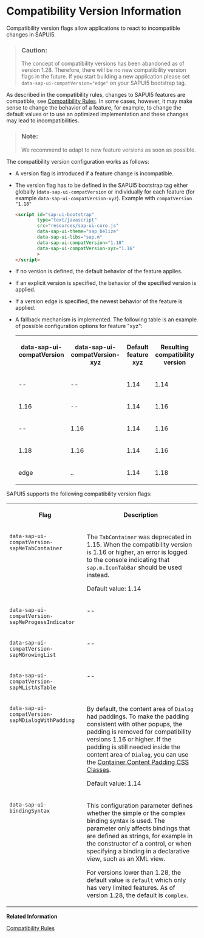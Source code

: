 <!-- loio9feb96da02c2429bb1afcf6534d77c79 -->

# Compatibility Version Information

Compatibility version flags allow applications to react to incompatible changes in SAPUI5.

> ### Caution:  
> The concept of compatibility versions has been abandoned as of version 1.28. Therefore, there will be no new compatibility version flags in the future. If you start building a new application please set `data-sap-ui-compatVersion="edge"` on your SAPUI5 bootstrap tag.

As described in the compatibility rules, changes to SAPUI5 features are compatible, see [Compatibility Rules](../02_Read-Me-First/compatibility-rules-91f0873.md). In some cases, however, it may make sense to change the behavior of a feature, for example, to change the default values or to use an optimized implementation and these changes may lead to incompatibilities.

> ### Note:  
> We recommend to adapt to new feature versions as soon as possible.

The compatibility version configuration works as follows:

-   A version flag is introduced if a feature change is incompatible.
-   The version flag has to be defined in the SAPUI5 bootstrap tag either globally \(`data-sap-ui-compatVersion` or individually for each feature \(for example `data-sap-ui-compatVersion-xyz`\). Example with `compatVersion "1.18"`

    ```html
    <script id="sap-ui-bootstrap" 
            type="text/javascript"
            src="resources/sap-ui-core.js"
            data-sap-ui-theme="sap_belize"
            data-sap-ui-libs="sap.m"
            data-sap-ui-compatVersion="1.18"
            data-sap-ui-compatVersion-xyz="1.16"
            >
    </script> 
    ```

-   If no version is defined, the default behavior of the feature applies.
-   If an explicit version is specified, the behavior of the specified version is applied.
-   If a version edge is specified, the newest behavior of the feature is applied.
-   A fallback mechanism is implemented. The following table is an example of possible configuration options for feature "xyz":


    <table>
    <tr>
    <th valign="top">

    data-sap-ui-compatVersion


    
    </th>
    <th valign="top">

    data-sap-ui-compatVersion-xyz


    
    </th>
    <th valign="top">

    Default feature xyz


    
    </th>
    <th valign="top">

    Resulting compatibility version


    
    </th>
    </tr>
    <tr>
    <td valign="top">
    
    \--


    
    </td>
    <td valign="top">
    
    \--


    
    </td>
    <td valign="top">
    
    1.14


    
    </td>
    <td valign="top">
    
    1.14


    
    </td>
    </tr>
    <tr>
    <td valign="top">
    
    1.16


    
    </td>
    <td valign="top">
    
    \--


    
    </td>
    <td valign="top">
    
    1.14


    
    </td>
    <td valign="top">
    
    1.16


    
    </td>
    </tr>
    <tr>
    <td valign="top">
    
    \--


    
    </td>
    <td valign="top">
    
    1.16


    
    </td>
    <td valign="top">
    
    1.14


    
    </td>
    <td valign="top">
    
    1.16


    
    </td>
    </tr>
    <tr>
    <td valign="top">
    
    1.18


    
    </td>
    <td valign="top">
    
    1.16


    
    </td>
    <td valign="top">
    
    1.14


    
    </td>
    <td valign="top">
    
    1.16


    
    </td>
    </tr>
    <tr>
    <td valign="top">
    
    edge


    
    </td>
    <td valign="top">
    
    ..


    
    </td>
    <td valign="top">
    
    1.14


    
    </td>
    <td valign="top">
    
    1.18


    
    </td>
    </tr>
    </table>
    

SAPUI5 supports the following compatibility version flags:


<table>
<tr>
<th valign="top">

Flag



</th>
<th valign="top">

Description



</th>
</tr>
<tr>
<td valign="top">

`data-sap-ui-compatVersion-sapMeTabContainer`



</td>
<td valign="top">

The `TabContainer` was deprecated in 1.15. When the compatibility version is 1.16 or higher, an error is logged to the console indicating that `sap.m.IconTabBar` should be used instead.

Default value: 1.14



</td>
</tr>
<tr>
<td valign="top">

`data-sap-ui-compatVersion-sapMeProgessIndicator`



</td>
<td valign="top">

\--



</td>
</tr>
<tr>
<td valign="top">

`data-sap-ui-compatVersion-sapMGrowingList`



</td>
<td valign="top">

\--



</td>
</tr>
<tr>
<td valign="top">

`data-sap-ui-compatVersion-sapMListAsTable`



</td>
<td valign="top">

\--



</td>
</tr>
<tr>
<td valign="top">

`data-sap-ui-compatVersion-sapMDialogWithPadding`



</td>
<td valign="top">

By default, the content area of `Dialog` had paddings. To make the padding consistent with other popups, the padding is removed for compatibility versions 1.16 or higher. If the padding is still needed inside the content area of `Dialog`, you can use the [Container Content Padding CSS Classes](using-container-content-padding-css-classes-c71f6df.md).

Default value: 1.14



</td>
</tr>
<tr>
<td valign="top">

`data-sap-ui-bindingSyntax`



</td>
<td valign="top">

This configuration parameter defines whether the simple or the complex binding syntax is used. The parameter only affects bindings that are defined as strings, for example in the constructor of a control, or when specifying a binding in a declarative view, such as an XML view.

For versions lower than 1.28, the default value is `default` which only has very limited features. As of version 1.28, the default is `complex`.



</td>
</tr>
</table>

**Related Information**  


[Compatibility Rules](../02_Read-Me-First/compatibility-rules-91f0873.md "The following sections describe what SAP can change in major, minor, and patch releases. Always consider these rules when developing apps, features, or controls with or for SAPUI5.")

